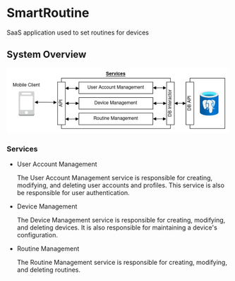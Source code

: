 # SmartRoutine
SaaS application used to set routines for devices

## System Overview

![SystemDiagram](./documentation/Diagrams/SaasDiagram.png)

### Services
* User Account Management  

    The User Account Management service is responsible for creating, modifying, and deleting user accounts and profiles. This service is also be responsible for user authentication.  
    
* Device Management  

    The Device Management service is responsible for creating, modifying, and deleting devices. It is also responsible for maintaining a device's configuration.  

* Routine Management  

    The Routine Management service is responsible for creating, modifying, and deleting routines. 